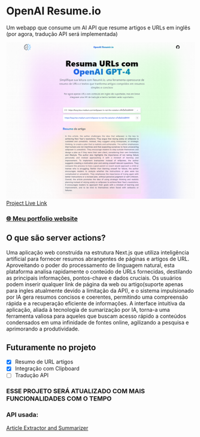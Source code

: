 # OpenAI Resume.io
Um webapp que consume um AI API que resume artigos e URLs em inglês (por agora, tradução API será implementada)

![Anime Website](https://raw.githubusercontent.com/usbaliendev/ai-resumos/main/src/assets/Screenshot_2.png)
[Project Live Link](https://ai-resumos.vercel.app/)

### [🌐 Meu portfolio website](https://usbaliendev.com/)

## O que são server actions?

Uma aplicação web construída na estrutura Next.js que utiliza inteligência artificial para fornecer resumos abrangentes de páginas e artigos de URL. Aproveitando o poder do processamento de linguagem natural, esta plataforma analisa rapidamente o conteúdo de URLs fornecidas, destilando as principais informações, pontos-chave e dados cruciais. Os usuários podem inserir qualquer link de página da web ou artigo(suporte apenas para ingles atualmente devido a limitação da API), e o sistema impulsionado por IA gera resumos concisos e coerentes, permitindo uma compreensão rápida e a recuperação eficiente de informações. A interface intuitiva da aplicação, aliada à tecnologia de sumarização por IA, torna-a uma ferramenta valiosa para aqueles que buscam acesso rápido a conteúdos condensados em uma infinidade de fontes online, agilizando a pesquisa e aprimorando a produtividade.

## Futuramente no projeto

- [x] Resumo de URL artigos
- [x] Integração com Clipboard
- [ ] Tradução API

### ESSE PROJETO SERÁ ATUALIZADO COM MAIS FUNCIONALIDADES COM O TEMPO

### API usada:

[Article Extractor and Summarizer](https://rapidapi.com/restyler/api/article-extractor-and-summarizer)
